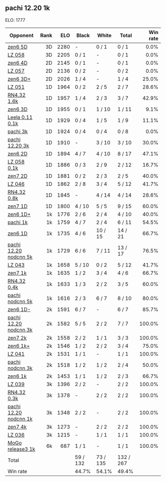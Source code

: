 ## pachi 12.20 1k ##

ELO: 1777

Opponent | Rank | ELO | Black | White | Total | Win rate
---------|-----:|----:|-------|-------|-------|-------:
[zen6 5D](zen6%205D.md) | 3D | 2280 | - | 0 / 1 | 0 / 1 | 0.0%
[LZ 058](LZ%20058.md) | 3D | 2205 | 0 / 1 | - | 0 / 1 | 0.0%
[zen6 4D](zen6%204D.md) | 2D | 2145 | 0 / 1 | - | 0 / 1 | 0.0%
[LZ 057](LZ%20057.md) | 2D | 2136 | 0 / 2 | - | 0 / 2 | 0.0%
[zen6 3D+](zen6%203D+.md) | 2D | 2026 | 1 / 4 | - | 1 / 4 | 25.0%
[LZ 051](LZ%20051.md) | 1D | 1964 | 0 / 2 | 2 / 5 | 2 / 7 | 28.6%
[RN4.32 1.6k](RN4.32%201.6k.md) | 1D | 1957 | 1 / 4 | 2 / 3 | 3 / 7 | 42.9%
[zen6 3D](zen6%203D.md) | 1D | 1955 | 0 / 1 | 1 / 10 | 1 / 11 | 9.1%
[Leela 0.11 0.1k](Leela%200.11%200.1k.md) | 1D | 1929 | 0 / 4 | 1 / 5 | 1 / 9 | 11.1%
[pachi 3k](pachi%203k.md) | 1D | 1924 | 0 / 4 | 0 / 4 | 0 / 8 | 0.0%
[pachi 12.20 3k](pachi%2012.20%203k.md) | 1D | 1910 | - | 3 / 10 | 3 / 10 | 30.0%
[zen6 2D](zen6%202D.md) | 1D | 1894 | 4 / 7 | 4 / 10 | 8 / 17 | 47.1%
[LZ 058 0.1k](LZ%20058%200.1k.md) | 1D | 1886 | 0 / 3 | 2 / 9 | 2 / 12 | 16.7%
[zen7 2D](zen7%202D.md) | 1D | 1881 | 0 / 2 | 2 / 3 | 2 / 5 | 40.0%
[LZ 046](LZ%20046.md) | 1D | 1862 | 2 / 8 | 3 / 4 | 5 / 12 | 41.7%
[RN4.32 0.8k](RN4.32%200.8k.md) | 1D | 1845 | - | 4 / 14 | 4 / 14 | 28.6%
[zen7 1D](zen7%201D.md) | 1D | 1800 | 4 / 10 | 5 / 5 | 9 / 15 | 60.0%
[zen6 1D+](zen6%201D+.md) | 1k | 1776 | 2 / 6 | 2 / 4 | 4 / 10 | 40.0%
[pachi 1k](pachi%201k.md) | 1k | 1759 | 4 / 7 | 2 / 4 | 6 / 11 | 54.5%
[zen6 1D](zen6%201D.md) | 1k | 1735 | 4 / 6 | 10 / 15 | 14 / 21 | 66.7%
[pachi 12.20 nodcnn 5k](pachi%2012.20%20nodcnn%205k.md) | 1k | 1729 | 6 / 6 | 7 / 11 | 13 / 17 | 76.5%
[LZ 043](LZ%20043.md) | 1k | 1658 | 5 / 10 | 0 / 2 | 5 / 12 | 41.7%
[zen7 1k](zen7%201k.md) | 1k | 1635 | 1 / 2 | 3 / 4 | 4 / 6 | 66.7%
[RN4.32 0.4k](RN4.32%200.4k.md) | 1k | 1633 | 1 / 3 | 2 / 2 | 3 / 5 | 60.0%
[pachi nodcnn 5k](pachi%20nodcnn%205k.md) | 1k | 1616 | 2 / 3 | 6 / 7 | 8 / 10 | 80.0%
[zen6 1D-](zen6%201D-.md) | 2k | 1591 | 6 / 7 | - | 6 / 7 | 85.7%
[pachi 12.20 nodcnn 3k](pachi%2012.20%20nodcnn%203k.md) | 2k | 1582 | 5 / 5 | 2 / 2 | 7 / 7 | 100.0%
[zen7 2k](zen7%202k.md) | 2k | 1558 | 2 / 2 | 1 / 1 | 3 / 3 | 100.0%
[zen6 1k+](zen6%201k+.md) | 2k | 1546 | 1 / 2 | 2 / 2 | 3 / 4 | 75.0%
[LZ 041](LZ%20041.md) | 2k | 1531 | 1 / 1 | - | 1 / 1 | 100.0%
[pachi nodcnn 3k](pachi%20nodcnn%203k.md) | 2k | 1518 | 1 / 2 | 1 / 2 | 2 / 4 | 50.0%
[zen6 1k](zen6%201k.md) | 2k | 1453 | 1 / 1 | 1 / 2 | 2 / 3 | 66.7%
[LZ 039](LZ%20039.md) | 3k | 1396 | 2 / 2 | - | 2 / 2 | 100.0%
[RN4.32 0.3k](RN4.32%200.3k.md) | 3k | 1378 | - | 2 / 2 | 2 / 2 | 100.0%
[pachi 12.20 nodcnn 1k](pachi%2012.20%20nodcnn%201k.md) | 3k | 1348 | 2 / 2 | - | 2 / 2 | 100.0%
[zen7 4k](zen7%204k.md) | 3k | 1273 | - | 2 / 2 | 2 / 2 | 100.0%
[LZ 036](LZ%20036.md) | 3k | 1215 | - | 1 / 1 | 1 / 1 | 100.0%
[MoGo release3 1k](MoGo%20release3%201k.md) | 6k | 687 | 1 / 1 | - | 1 / 1 | 100.0%
Total | | | 59 / 132 | 73 / 135 | 132 / 267 | 
Win rate| | | 44.7% | 54.1% | 49.4% | 
